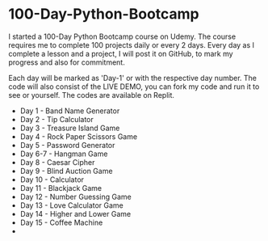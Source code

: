 # 100-Day-Python-Bootcamp

I started a 100-Day Python Bootcamp course on Udemy. The course requires me to complete 100 projects daily or every 2 days. Every day as I complete a lesson and a project, I will post it on GitHub, to mark my progress and also for commitment. 

Each day will be marked as 'Day-1' or with the respective day number. The code will also consist of the LIVE DEMO, you can fork my code and run it to see or yourself. The codes are available on Replit.

- Day 1 - Band Name Generator
- Day 2 - Tip Calculator
- Day 3 - Treasure Island Game
- Day 4 - Rock Paper Scissors Game
- Day 5 - Password Generator
- Day 6-7 - Hangman Game
- Day 8 - Caesar Cipher
- Day 9 - Blind Auction Game
- Day 10 - Calculator
- Day 11 - Blackjack Game
- Day 12 - Number Guessing Game
- Day 13 - Love Calculator Game
- Day 14 - Higher and Lower Game
- Day 15 - Coffee Machine
- 
